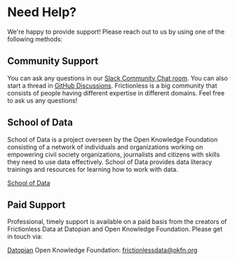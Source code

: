# Need Help? 
<p class="font-light text-xl"> We're happy to provide support! Please reach out to us by using one of the following methods:</p>

## Community Support

You can ask any questions in our [Slack Community Chat room](https://join.slack.com/t/frictionlessdata/shared_invite/zt-17kpbffnm-tRfDW_wJgOw8tJVLvZTrBg). You can also start a thread in [GitHub Discussions](https://github.com/frictionlessdata/project/discussions). Frictionless is a big community that consists of people having different expertise in different domains. Feel free to ask us any questions!

## School of Data

School of Data is a project overseen by the Open Knowledge Foundation consisting of a network of individuals and organizations working on empowering civil society organizations, journalists and citizens with skills they need to use data effectively. School of Data provides data literacy trainings and resources for learning how to work with data.

[School of Data](https://schoolofdata.org)

## Paid Support

Professional, timely support is available on a paid basis from the creators of Frictionless Data at Datopian and Open Knowledge Foundation. Please get in touch via:

[Datopian](http://datopian.com/contact)
Open Knowledge Foundation: <frictionlessdata@okfn.org>
